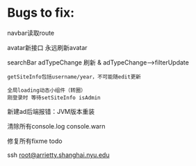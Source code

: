 # Bugs to fix:

navbar读取route

avatar新接口 永远刷新avatar

searchBar adTypeChange 刷新 & adTypeChange-->filterUpdate

    getSiteInfo包括username/year，不可能随edit更新

    全局loading动态小组件（转圈）
    刚登录时 等待setSiteInfo isAdmin

新建ad后端报错：JVM版本重装

清除所有console.log console.warn

修复所有fixme todo


ssh root@arrietty.shanghai.nyu.edu
